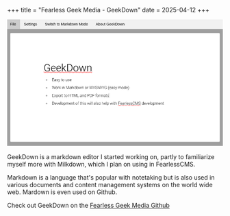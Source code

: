 +++
title = "Fearless Geek Media - GeekDown"
date = 2025-04-12
+++

![GeekDown](https://raw.githubusercontent.com/fearlessgeekmedia/GeekDown/refs/heads/main/geekdown-window.png)

GeekDown is a markdown editor I started working on, partly to familiarize myself more with Milkdown, which I plan on using in FearlessCMS.

Markdown is a language that's popular with notetaking but is also used in various documents and content management systems on the world wide web. Mardown is even used on Github.

Check out GeekDown on the [Fearless Geek Media Github](https://github.com/fearlessgeekmedia/geekdown)

